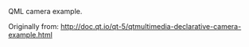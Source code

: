 QML camera example.

Originally from: http://doc.qt.io/qt-5/qtmultimedia-declarative-camera-example.html
